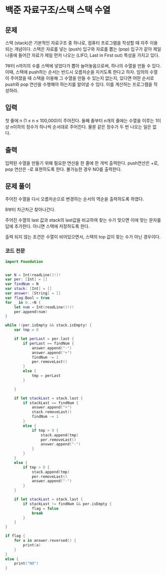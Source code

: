 # 백준 자료구조/스택 스택 수열

## 문제

스택 (stack)은 기본적인 자료구조 중 하나로, 컴퓨터 프로그램을 작성할 때 자주 이용되는 개념이다. 스택은 자료를 넣는 (push) 입구와 자료를 뽑는 (pop) 입구가 같아 제일 나중에 들어간 자료가 제일 먼저 나오는 (LIFO, Last in First out) 특성을 가지고 있다.

1부터 n까지의 수를 스택에 넣었다가 뽑아 늘어놓음으로써, 하나의 수열을 만들 수 있다. 이때, 스택에 push하는 순서는 반드시 오름차순을 지키도록 한다고 하자. 임의의 수열이 주어졌을 때 스택을 이용해 그 수열을 만들 수 있는지 없는지, 있다면 어떤 순서로 push와 pop 연산을 수행해야 하는지를 알아낼 수 있다. 이를 계산하는 프로그램을 작성하라.

## 입력

첫 줄에 n (1 ≤ n ≤ 100,000)이 주어진다. 둘째 줄부터 n개의 줄에는 수열을 이루는 1이상 n이하의 정수가 하나씩 순서대로 주어진다. 물론 같은 정수가 두 번 나오는 일은 없다.

## 출력

입력된 수열을 만들기 위해 필요한 연산을 한 줄에 한 개씩 출력한다. push연산은 +로, pop 연산은 -로 표현하도록 한다. 불가능한 경우 NO를 출력한다.

## 문제 풀이

주어진 수열을 다시 오름차순으로 변경하는 순서의 역순을 출력하도록 하였다.

8부터 차근차근 찾아나간다.

주어진 수열의 last 값과 stack의 last값을 비교하여 찾는 수가 맞으면 이에 맞는 문자를 답에 추가한다.
아니면 스택에 저장하도록 한다.

출력 되지 않는 조건은 수열이 비어있으면서, 스택의 top 값이 찾는 수가 아닌 경우이다.

### 코드 전문

```swift
import Foundation


var N = Int(readLine()!)!
var per: [Int] = []
var findNum = N
var stack: [Int] = []
var answer: [String] = []
var flag:Bool = true
for _ in 0..<N {
    let num = Int(readLine()!)!
    per.append(num)
}

while !(per.isEmpty && stack.isEmpty) {
    var tmp = 0

    if let perLast = per.last {
        if perLast == findNum {
            answer.append("-")
            answer.append("+")
            findNum -= 1
            per.removeLast()
        }
        else {
            tmp = perLast
        }

    }

    if let stackLast = stack.last {
        if stackLast == findNum {
            answer.append("+")
            stack.removeLast()
            findNum -= 1
        }
        else {
            if tmp > 0 {
                stack.append(tmp)
                per.removeLast()
                answer.append("-")
            }
        }
    }
    else {
        if tmp > 0 {
            stack.append(tmp)
            per.removeLast()
            answer.append("-")
        }
    }

    if let stackLast = stack.last {
        if stackLast != findNum && per.isEmpty {
            flag = false
            break
        }
    }
}

if flag {
    for a in answer.reversed() {
        print(a)
    }
}
else {
    print("NO")
}
```
